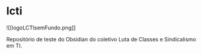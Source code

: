 # lcti

![[logoLCTIsemFundo.png]]

Repositório de teste do Obsidian do coletivo Luta de Classes e Sindicalismo em TI.
